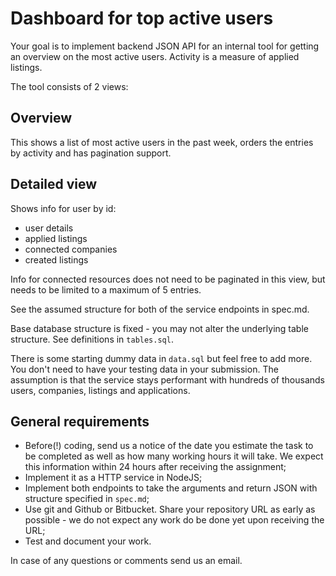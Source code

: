 # Dashboard for top active users

Your goal is to implement backend JSON API for an internal tool for getting an overview on the most active users. Activity is a measure of applied listings.

The tool consists of 2 views:

## Overview

This shows a list of most active users in the past week, orders the entries by activity and has pagination support.

## Detailed view

Shows info for user by id:

* user details
* applied listings
* connected companies
* created listings

Info for connected resources does not need to be paginated in this view, but needs to be limited to a maximum of 5 entries.

See the assumed structure for both of the service endpoints in spec.md.

Base database structure is fixed - you may not alter the underlying table structure. See definitions in `tables.sql`.

There is some starting dummy data in `data.sql` but feel free to add more. You don't need to have your testing data in your submission. The assumption is that the service stays performant with hundreds of thousands users, companies, listings and applications.

## General requirements

* Before(!) coding, send us a notice of the date you estimate the task to be completed as well as how many working hours it will take. We expect this information within 24 hours after receiving the assignment;
* Implement it as a HTTP service in NodeJS;
* Implement both endpoints to take the arguments and return JSON with structure specified in `spec.md`;
* Use git and Github or Bitbucket. Share your repository URL as early as possible - we do not expect any work do be done yet upon receiving the URL;
* Test and document your work.

In case of any questions or comments send us an email.
